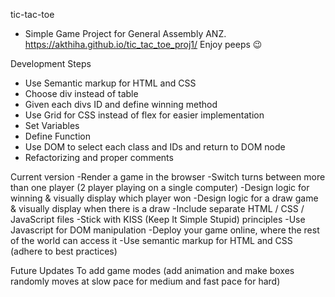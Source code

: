
tic-tac-toe
- Simple Game Project for General Assembly ANZ.
https://akthiha.github.io/tic_tac_toe_proj1/
Enjoy peeps 😉 


Development Steps
- Use Semantic markup for HTML and CSS 
- Choose div instead of table 
- Given each divs ID and define winning method
- Use Grid for CSS instead of flex for easier implementation
- Set Variables 
- Define Function 
- Use DOM to select each class and IDs and return to DOM node
- Refactorizing and proper comments

Current version
-Render a game in the browser 
-Switch turns between more than one player (2 player playing on a single computer)
-Design logic for winning & visually display which player won
-Design logic for a draw game & visually display when there is a draw
-Include separate HTML / CSS / JavaScript files
-Stick with KISS (Keep It Simple Stupid) principles
-Use Javascript for DOM manipulation
-Deploy your game online, where the rest of the world can access it
-Use semantic markup for HTML and CSS (adhere to best practices)

Future Updates
To add game modes
(add animation and make boxes randomly moves at slow pace for medium and fast pace for hard)







